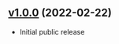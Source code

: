 ## [v1.0.0](https://github.com/rcmelendez/alertctl/commit/3f7be6e) (2022-02-22)

- Initial public release